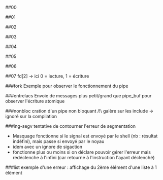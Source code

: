 
##00



##01


##02


##03



##04



##05



##06



##07
fd\[2] -> ici 0 = lecture, 1 = écriture

###fork
Exemple pour observer le fonctionnement du pipe

###entrelacs
Envoie de messages plus petit/grand que pipe_buf pour observer l'écriture atomique

###nonbloc
cration d'un pipe non bloquant
/!\ galère sur les include -> ignoré sur la compilation

###ing-segv
tentative de contourner l'erreur de segmentation
- Masquage fonctionne si le signal est envoyé par le shell (nb : résultat indéfini), mais passe si envoyé par le noyau
- idem avec un ignore de sigaction
- fonctionne plus ou moins si on déclare pouvoir gérer l'erreur mais redéclenche à l'infini (car retourne à l'instruction l'ayant déclenché)

###list
exemple d'une erreur : affichage du 2ème élément d'une liste à 1 élèment


